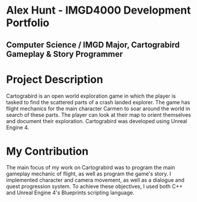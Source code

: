 # Alex Hunt - IMGD4000 Development Portfolio
## Computer Science / IMGD Major, Cartograbird Gameplay & Story Programmer

# Project Description
Cartograbird is an open world exploration game in which the player is tasked to find the scattered parts of a crash landed explorer. The game has flight mechanics for the main character Carmen to soar around the world in search of these parts. The player can look at their map to orient themselves and document their exploration. Cartograbird was developed using Unreal Engine 4.

# My Contribution
The main focus of my work on Cartograbird was to program the main gameplay mechanic of flight, as well as program the game's story. I implemented character and camera movement, as well as a dialogue and quest progression system. To achieve these objectives, I used both C++ and Unreal Engine 4's Blueprints scripting language.
